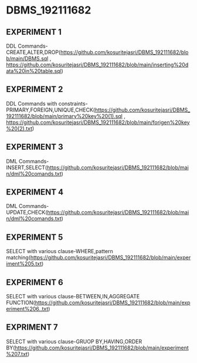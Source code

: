 # DBMS_192111682
## EXPERIMENT 1
   DDL Commands-CREATE,ALTER,DROP(https://github.com/kosuritejasri/DBMS_192111682/blob/main/DBMS.sql , https://github.com/kosuritejasri/DBMS_192111682/blob/main/inserting%20data%20in%20table.sql)
## EXPERIMENT 2
   DDL Commands with constraints-PRIMARY,FOREIGN,UNIQUE,CHECK(https://github.com/kosuritejasri/DBMS_192111682/blob/main/primary%20key%20(1).sql , https://github.com/kosuritejasri/DBMS_192111682/blob/main/forigen%20key%20(2).txt)
## EXPERIMENT 3
   DML Commands-INSERT,SELECT(https://github.com/kosuritejasri/DBMS_192111682/blob/main/dml%20comands.txt)
## EXPERIMENT 4
   DML Commands-UPDATE,CHECK(https://github.com/kosuritejasri/DBMS_192111682/blob/main/dml%20comands.txt)
## EXPERIMENT 5
   SELECT with various clause-WHERE,pattern matching(https://github.com/kosuritejasri/DBMS_192111682/blob/main/experiment%205.txt)
## EXPERIMENT 6 
   SELECT with various clause-BETWEEN,IN,AGGREGATE FUNCTION(https://github.com/kosuritejasri/DBMS_192111682/blob/main/experiment%206..txt)
## EXPRIMENT 7 
   SELECT with various clause-GRUOP BY,HAVING,ORDER BY(https://github.com/kosuritejasri/DBMS_192111682/blob/main/experiment%207.txt)
   
